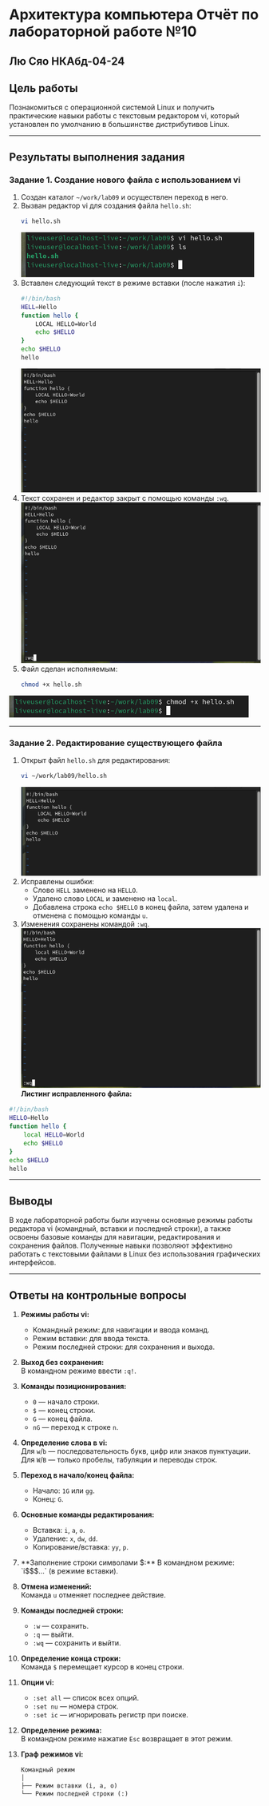 # Архитектура компьютера Отчёт по лабораторной работе №10

## Лю Сяо НКАбд-04-24


## Цель работы
Познакомиться с операционной системой Linux и получить практические навыки работы с текстовым редактором vi, который установлен по умолчанию в большинстве дистрибутивов Linux.

---

## Результаты выполнения задания

### Задание 1. Создание нового файла с использованием vi
1. Создан каталог `~/work/lab09` и осуществлен переход в него.  
2. Вызван редактор vi для создания файла `hello.sh`:  
   ```bash
   vi hello.sh
   ```
   ![alt text](image-2.png)
3. Вставлен следующий текст в режиме вставки (после нажатия `i`):  
   ```bash
   #!/bin/bash
   HELL=Hello
   function hello {
       LOCAL HELLO=World
       echo $HELLO
   }
   echo $HELLO
   hello
   ```
   ![alt text](image-1.png)
4. Текст сохранен и редактор закрыт с помощью команды `:wq`.
   ![alt text](image.png)  
5. Файл сделан исполняемым:  
   ```bash
   chmod +x hello.sh
   ```
![alt text](image-3.png)

---

### Задание 2. Редактирование существующего файла
1. Открыт файл `hello.sh` для редактирования:  
   ```bash
   vi ~/work/lab09/hello.sh
   ```
   ![alt text](image-4.png)
2. Исправлены ошибки:  
   - Слово `HELL` заменено на `HELLO`.  
   - Удалено слово `LOCAL` и заменено на `local`.  
   - Добавлена строка `echo $HELLO` в конец файла, затем удалена и отменена с помощью команды `u`.  
3. Изменения сохранены командой `:wq`.
![alt text](image-5.png)
**Листинг исправленного файла:**  
```bash
#!/bin/bash
HELLO=Hello
function hello {
    local HELLO=World
    echo $HELLO
}
echo $HELLO
hello
```

---

## Выводы
В ходе лабораторной работы были изучены основные режимы работы редактора vi (командный, вставки и последней строки), а также освоены базовые команды для навигации, редактирования и сохранения файлов. Полученные навыки позволяют эффективно работать с текстовыми файлами в Linux без использования графических интерфейсов.

---

## Ответы на контрольные вопросы

1. **Режимы работы vi:**  
   - Командный режим: для навигации и ввода команд.  
   - Режим вставки: для ввода текста.  
   - Режим последней строки: для сохранения и выхода.  

2. **Выход без сохранения:**  
   В командном режиме ввести `:q!`.  

3. **Команды позиционирования:**  
   - `0` — начало строки.  
   - `$` — конец строки.  
   - `G` — конец файла.  
   - `nG` — переход к строке `n`.  

4. **Определение слова в vi:**  
   Для `w`/`b` — последовательность букв, цифр или знаков пунктуации. Для `W`/`B` — только пробелы, табуляции и переводы строк.  

5. **Переход в начало/конец файла:**  
   - Начало: `1G` или `gg`.  
   - Конец: `G`.  

6. **Основные команды редактирования:**  
   - Вставка: `i`, `a`, `o`.  
   - Удаление: `x`, `dw`, `dd`.  
   - Копирование/вставка: `yy`, `p`.  

7. **Заполнение строки символами $:**  
   В командном режиме: `i$$$...` (в режиме вставки).  

8. **Отмена изменений:**  
   Команда `u` отменяет последнее действие.  

9. **Команды последней строки:**  
   - `:w` — сохранить.  
   - `:q` — выйти.  
   - `:wq` — сохранить и выйти.  

10. **Определение конца строки:**  
    Команда `$` перемещает курсор в конец строки.  

11. **Опции vi:**  
    - `:set all` — список всех опций.  
    - `:set nu` — номера строк.  
    - `:set ic` — игнорировать регистр при поиске.  

12. **Определение режима:**  
    В командном режиме нажатие `Esc` возвращает в этот режим.  

13. **Граф режимов vi:**  
    ```
    Командный режим
    │
    ├── Режим вставки (i, a, o)
    └── Режим последней строки (:)
    ```